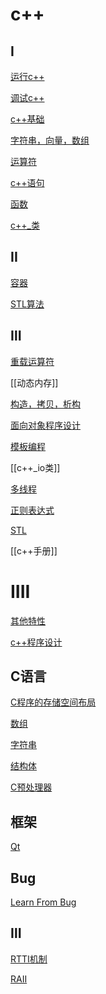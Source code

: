 # c++

## I

[运行c++](c++_Build.md)

[调试c++](c++_debug.md)

[c++基础](c++_Basic.md)

[字符串，向量，数组](c++_string_vector_array.md)

[运算符](../sorted/c++/运算符/c++_operator.md)

[c++语句](../sorted/c++/语句/c++语句.mdh)

[函数](c++_Function.md)

[c++_类](c++_Class.md)

## II

[容器](c++_container.md)

[STL算法](c++_algorithm.md)

## Ⅲ

[重载运算符](c++_Reload_Operator.md)
  
[[动态内存]]

[构造，拷贝，析构](c++_Construct_Copy_Destruct.md)

[面向对象程序设计](c++_Object_Qriented_Programming.md)

[模板编程](c++_template.md)

[[c++_io类]]

[多线程](c++_multithread.md)

[正则表达式](c++_regex.md.md)

[STL](c++_STL.md)

[[c++手册]]

# IIII

[其他特性](c++_IIII.md)

[c++程序设计](c++_Programm_Design.md)

## C语言

[C程序的存储空间布局](Linux_process_C程序的存储空间布局.md)

[数组](C_Array.md)

[字符串](c_string.md)

[结构体](C_Structure.md)

[C预处理器](C_Preprocessor.md)

## 框架

[Qt](Qt.md)

## Bug

[Learn From Bug](c++_Learn_From_Bug.md)

## Ⅲ

[RTTI机制](c++_RTTI机制.md)

[RAII](c++_RAII机制.md)
